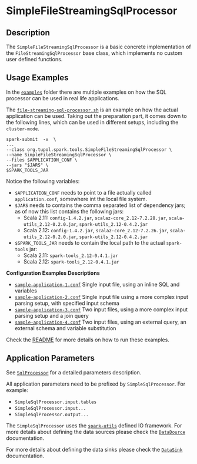 # SimpleFileStreamingSqlProcessor


## Description

The `SimpleFileStreamingSqlProcessor` is a basic concrete implementation of the 
`FileStreamingSqlProcessor` base class, which implements no custom user defined functions.


## Usage Examples

In the [`examples`](examples/file-streaming-sql-processor) folder there are multiple examples on how the SQL processor can be used in
real life applications.

The [`file-streaming-sql-processor.sh`](examples/file-streaming-sql-processor/file-streaming-sql-processor.sh) is an example on how the actual application can be used.
Taking out the preparation part, it comes down to the following lines, which can be used in different setups, including
the `cluster-mode`.

```
spark-submit  -v  \
...
--class org.tupol.spark.tools.SimpleFileStreamingSqlProcessor \
--name SimpleFileStreamingSqlProcessor \
--files $APPLICATION_CONF \
--jars "$JARS" \
$SPARK_TOOLS_JAR
```

Notice the following variables:
- `$APPLICATION_CONF` needs to point to a file actually called `application.conf`, somewhere int the local file system.
- `$JARS` needs to contains the comma separated list of dependency jars; as of now this list contains the following jars:
  - Scala 2.11: `config-1.4.2.jar`, `scalaz-core_2.12-7.2.28.jar`, `scala-utils_2.12-0.2.0.jar`, `spark-utils_2.12-0.4.2.jar`
  - Scala 2.12:  `config-1.4.2.jar`, `scalaz-core_2.12-7.2.26.jar`, `scala-utils_2.12-0.2.0.jar`, `spark-utils_2.12-0.4.2.jar`
- `$SPARK_TOOLS_JAR` needs to contain the local path to the actual `spark-tools` jar:
  - Scala 2.11: `spark-tools_2.12-0.4.1.jar`
  - Scala 2.12: `spark-tools_2.12-0.4.1.jar`

**Configuration Examples Descriptions**

- [`sample-application-1.conf`](examples/file-streaming-sql-processor/sample-application-1.conf)
Single input file, using an inline SQL and variables
- [`sample-application-2.conf`](examples/file-streaming-sql-processor/sample-application-2.conf)
Single input file using a more complex input parsing setup, with specified input schema
- [`sample-application-3.conf`](examples/file-streaming-sql-processor/sample-application-3.conf)
Two input files, using a more complex input parsing setup and a join query
- [`sample-application-4.conf`](examples/file-streaming-sql-processor/sample-application-4.conf)
Two input files, using an external query, an external schema and variable substitution

Check the [README](examples/file-streaming-sql-processor/README.md) for more details on how to run
these examples.


## Application Parameters

See [`SqlProcessor`](file-streaming-sql-processor.md#configuration-parameters) for a detailed parameters description.

All application parameters need to be prefixed by `SimpleSqlProcessor`.
For example:
- `SimpleSqlProcessor.input.tables`
- `SimpleSqlProcessor.input...`
- `SimpleSqlProcessor.output...`

The `SimpleSqlProcessor` uses the [`spark-utils`](https://github.com/tupol/spark-utils/) defined IO framework.
For more details about defining the data sources please check the
[`DataDource`](https://github.com/tupol/spark-utils/blob/master/docs/data-source.md) documentation.

For more details about defining the data sinks please check the
[`DataSink`](https://github.com/tupol/spark-utils/blob/master/docs/data-sink.md) documentation.
